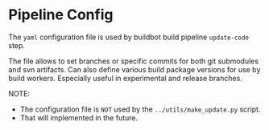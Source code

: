 Pipeline Config
===============


The `yaml` configuration file is used by buildbot build pipeline `update-code` step.

The file allows to set branches or specific commits for both git submodules and svn artifacts. Can also define various build package versions for use by build workers. Especially useful in experimental and release branches. 

NOTE:
* The configuration file is ```NOT``` used by the `../utils/make_update.py` script.
* That will implemented in the future.
